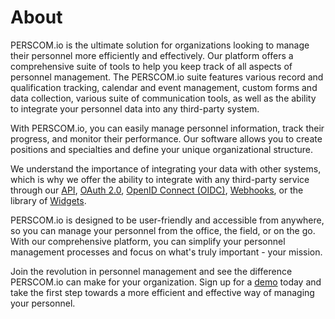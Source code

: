 # About

PERSCOM.io is the ultimate solution for organizations looking to manage their personnel more efficiently and effectively. Our platform
offers a comprehensive suite of tools to help you keep track of all aspects of personnel management. The PERSCOM.io suite features various
record and qualification tracking, calendar and event management, custom forms and data collection, various suite of communication tools, as
well as the ability to integrate your personnel data into any third-party system.

With PERSCOM.io, you can easily manage personnel information, track their progress, and monitor their performance. Our software allows you
to create positions and specialties and define your unique organizational structure.

We understand the importance of integrating your data with other systems, which is why we offer the ability to integrate with any
third-party service through our [API](/external-integration/api), [OAuth 2.0](/external-integration/oauth),
[OpenID Connect (OIDC)](/external-integration/oauth/oidc), [Webhooks](/external-integration/webhooks), or the library of
[Widgets](/external-integration/widgets).

PERSCOM.io is designed to be user-friendly and accessible from anywhere, so you can manage your personnel from the office, the field, or on
the go. With our comprehensive platform, you can simplify your personnel management processes and focus on what's truly important - your
mission.

Join the revolution in personnel management and see the difference PERSCOM.io can make for your organization. Sign up for a
[demo](https://perscom.io/register) today and take the first step towards a more efficient and effective way of managing your personnel.
